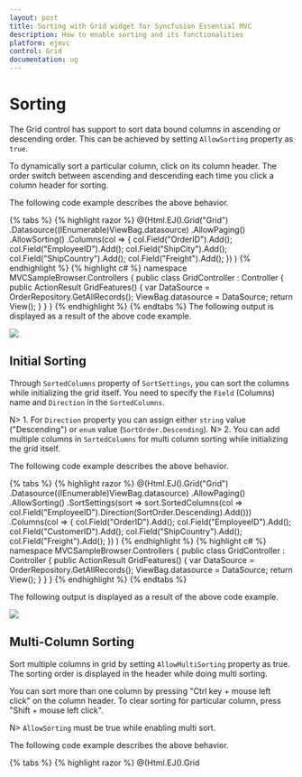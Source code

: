 ```yaml
---
layout: post
title: Sorting with Grid widget for Syncfusion Essential MVC
description: How to enable sorting and its functionalities
platform: ejmvc
control: Grid
documentation: ug
---
```

# Sorting
The Grid control has support to sort data bound columns in ascending or descending order. This can be achieved by setting `AllowSorting` property as `true`. 

To dynamically sort a particular column, click on its column header. The order switch between ascending and descending each time you click a column header for sorting.

The following code example describes the above behavior.

{% tabs %}
{% highlight  razor %}
@(Html.EJ().Grid<object>("Grid")
        .Datasource((IEnumerable<object>)ViewBag.datasource)
        .AllowPaging()
        .AllowSorting()
        .Columns(col =>
              {
                     col.Field("OrderID").Add();
                     col.Field("EmployeeID").Add();
                     col.Field("ShipCity").Add();
                     col.Field("ShipCountry").Add();
                     col.Field("Freight").Add();
               })
)
{% endhighlight  %}
{% highlight c# %}
namespace MVCSampleBrowser.Controllers
  {
       public class GridController : Controller
         {
            public ActionResult GridFeatures()
                 {
                         var DataSource = OrderRepository.GetAllRecords();
                         ViewBag.datasource = DataSource;
                         return View();
                 }
         }
   }
{% endhighlight  %}
{% endtabs %} 
The following output is displayed as a result of the above code example.

![](Sorting_images/Sorting_img1.png)

## Initial Sorting
Through `SortedColumns` property of `SortSettings`, you can sort the columns while initializing the grid itself. You need to specify the `Field` (Columns) name and `Direction` in the `SortedColumns`.

N> 1. For `Direction` property you can assign either `string` value ("Descending") or `enum` value (`SortOrder.Descending`). 
N> 2. You can add multiple columns in `SortedColumns` for multi column sorting while initializing the grid itself.

The following code example describes the above behavior.

{% tabs %}
{% highlight  razor %}
@(Html.EJ().Grid<object>("Grid")
         .Datasource((IEnumerable<object>)ViewBag.datasource)
         .AllowPaging()
         .AllowSorting()
         .SortSettings(sort => sort.SortedColumns(col => col.Field("EmployeeID").Direction(SortOrder.Descending).Add()))
         .Columns(col =>
             {
               col.Field("OrderID").Add();
               col.Field("EmployeeID").Add();
               col.Field("CustomerID").Add();
               col.Field("ShipCountry").Add();
               col.Field("Freight").Add();
            })
 )
{% endhighlight  %}
{% highlight c# %}
namespace MVCSampleBrowser.Controllers
  {
       public class GridController : Controller
         {
             public ActionResult GridFeatures()
                 {
                      var DataSource = OrderRepository.GetAllRecords();
                      ViewBag.datasource = DataSource;
                      return View();
                  }
         }
  }
{% endhighlight  %}
{% endtabs %} 

The following output is displayed as a result of the above code example.

![](Sorting_images/Sorting_img2.png)

## Multi-Column Sorting
Sort multiple columns in grid by setting `AllowMultiSorting` property as true. The sorting order is displayed in the header while doing multi sorting.

You can sort more than one column by pressing "Ctrl key + mouse left click" on the column header. To clear sorting for particular column, press "Shift + mouse left click". 

N> `AllowSorting` must be true while enabling multi sort.

The following code example describes the above behavior.

{% tabs %}
{% highlight  razor %}
@(Html.EJ().Grid<object>("Grid")
         .Datasource((IEnumerable<object>)ViewBag.datasource)
         .AllowPaging()
         .AllowSorting()
         .AllowMultiSorting()
         .SortSettings(sort =>
                 {
                        sort.SortedColumns(col => col.Field("EmployeeID").Direction(SortOrder.Descending).Add());
                        sort.SortedColumns(col => col.Field("CustomerID").Add());
                 })
         .Columns(col =>
                {
                     col.Field("OrderID").Add();
                     col.Field("EmployeeID").Add();
                     col.Field("CustomerID").Add();
                     col.Field("ShipCountry").Add();
                     col.Field("Freight").Add();
                })
 )
{% endhighlight  %}
{% highlight c# %}
namespace MVCSampleBrowser.Controllers
   {
       public class GridController : Controller
         {
             public ActionResult GridFeatures()
                 {
                         var DataSource = OrderRepository.GetAllRecords();
                         ViewBag.datasource = DataSource;
                         return View();
                 }
         }
  }
{% endhighlight  %}
{% endtabs %} 

The following output is displayed as a result of the above code example.

![](Sorting_images/Sorting_img3.png)

## Stable sorting
For sorting, grid uses default browser's sort function for better performance. On multi column sorting in some browsers like chrome, the records order will be different due to unstable implementation of sorting algorithm in it. 

To resolve this, you need to set `ej.support.stableSort` as `false`.

This will tell the "DataManager" to use custom sort function for sorting data. 

Please refer the [link](https://en.wikipedia.org/wiki/Category:Stable_sorts# "link"), to know more information about stable sort.

The following code example describes the above behavior.

{% tabs %}
{% highlight  razor %}
<script type="text/javascript">
ej.support.stableSort = true
</script>
@(Html.EJ().Grid<object>("Grid")
         .Datasource((IEnumerable<object>)ViewBag.datasource)
         .AllowPaging()
         .AllowSorting()
         .AllowMultiSorting()
         .Columns(col =>
               {
                   col.Field("OrderID").Add();
                   col.Field("EmployeeID").Add();
                   col.Field("ShipCity").Add();
                   col.Field("ShipCountry").Add();
                   col.Field("Freight").Add();
               })
 )
{% endhighlight  %}
{% highlight c# %}
namespace MVCSampleBrowser.Controllers
  {
      public class GridController : Controller
          {
                public ActionResult GridFeatures()
                   {
                         var DataSource = OrderRepository.GetAllRecords();
                         ViewBag.datasource = DataSource;
                         return View();
                    }
          }
  }
{% endhighlight  %}
{% endtabs %} 

The following output is displayed as a result of the above code example.

![](Sorting_images/Sorting_img4.png)

## Touch options
While using Grid in a touch device, you have an option for multi sorting in single tap on the grid header. By tapping on the grid header, it will show the toggle button in small popup with sort icon. Now tap the button to enable multi sorting in single tap.

Again if you tap the popup symbol, then the single tap multi sorting will be disabled. 

N> `AllowMultiSorting` and `AllowSorting` should be `true` then only the popup will be shown.

The following code example describes the above behavior.
{% tabs %}
{% highlight  razor %}
@(Html.EJ().Grid<object>("Grid")
         .Datasource((IEnumerable<object>)ViewBag.datasource)
         .AllowPaging()
         .AllowMultiSorting()
         .AllowSorting()
         .Columns(col =>
             {
                 col.Field("OrderID").Add();
                 col.Field("EmployeeID").Add();
                 col.Field("CustomerID").Add();
                 col.Field("ShipCountry").Add();
                 col.Field("Freight").Add();
             })
)
{% endhighlight  %}
{% highlight c# %}
namespace MVCSampleBrowser.Controllers
   {
      public class GridController : Controller
         {
             public ActionResult GridFeatures()
                 {
                        var DataSource = OrderRepository.GetAllRecords();
                        ViewBag.datasource = DataSource;
                        return View();
                 }
         }
   }
{% endhighlight  %}
{% endtabs %} 

The following output is displayed as a result of the above code example.

![](Sorting_images/Sorting_img5.png)


